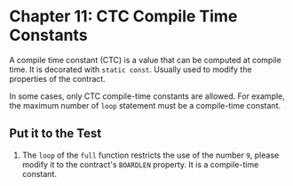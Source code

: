 # Chapter 11: CTC Compile Time Constants

A compile time constant (CTC) is a value that can be computed at compile time. It is decorated with `static const`. Usually used to modify the properties of the contract.

In some cases, only CTC compile-time constants are allowed. For example, the maximum number of  `loop` statement must be a compile-time constant.

## Put it to the Test

1. The `loop` of the `full` function restricts the use of the number `9`, please modify it to the contract's `BOARDLEN` property. It is a compile-time constant.